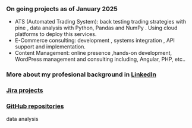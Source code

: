 ### On going projects as of January 2025
 - ATS (Automated Trading System): back testing trading strategies with pine , data analysis with Python, Pandas and NumPy . Using cloud platforms to deploy this services.
 - E-Commerce consulting: development , systems integration , API support and implementation. 
 - Content Management: online presence ,hands-on development,  WordPress management and consulting including, Angular, PHP, etc.. 


### More about my profesional background in [LinkedIn](https://www.linkedin.com/in/ramon-joseph-castillo-sanchez-ba45a45/)

### [Jira projects](https://rcastillo-team.atlassian.net/jira/projects?page=1&sortKey=name&sortOrder=ASC)

### [GitHub repositories](https://github.com/rjcastillos)

data analysis
